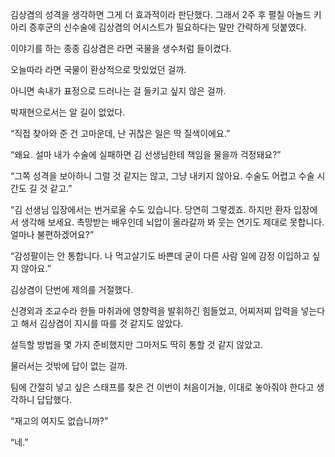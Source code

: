 김상겸의 성격을 생각하면 그게 더 효과적이라 판단했다. 그래서 2주 후 펼칠 아놀드 키아리 증후군의 신수술에 김상겸의 어시스트가 필요하다는 말만 간략하게 덧붙였다.

이야기를 하는 종종 김상겸은 라면 국물을 생수처럼 들이켰다.

오늘따라 라면 국물이 환상적으로 맛있었던 걸까.

아니면 속내가 표정으로 드러나는 걸 들키고 싶지 않은 걸까.

박재현으로서는 알 길이 없었다.

“직접 찾아와 준 건 고마운데, 난 귀찮은 일은 딱 질색이에요.”

“왜요. 설마 내가 수술에 실패하면 김 선생님한테 책임을 물을까 걱정돼요?”

“그쪽 성격을 보아하니 그럴 것 같지는 않고, 그냥 내키지 않아요. 수술도 어렵고 수술 시간도 길 것 같고.”

“김 선생님 입장에서는 번거로울 수도 있습니다. 당연히 그렇겠죠. 하지만 환자 입장에서 생각해 보세요. 촉망받는 배우인데 뇌압이 올라갈까 봐 웃는 연기도 제대로 못합니다. 얼마나 불편하겠어요?”

“감성팔이는 안 통합니다. 나 먹고살기도 바쁜데 굳이 다른 사람 일에 감정 이입하고 싶지 않아요.”

김상겸이 단번에 제의를 거절했다.

신경외과 조교수라 한들 마취과에 영향력을 발휘하긴 힘들었고, 어찌저찌 압력을 넣는다고 해서 김상겸이 지시를 따를 것 같지도 않았다.

설득할 방법을 몇 가지 준비했지만 그마저도 딱히 통할 것 같지 않았고.

물러서는 것밖에 답이 없는 걸까.

팀에 간절히 넣고 싶은 스태프를 찾은 건 이번이 처음이거늘, 이대로 놓아줘야 한다고 생각하니 답답했다.

“재고의 여지도 없습니까?”

“네.”